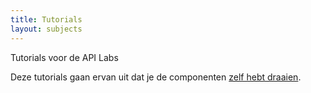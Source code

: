 ```yaml
---
title: Tutorials
layout: subjects
---
```


Tutorials voor de API Labs

Deze tutorials gaan ervan uit dat je de componenten
[zelf hebt draaien](../aan-de-slag).
